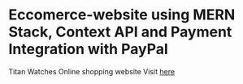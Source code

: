 # Eccomerce-website using MERN Stack, Context API and Payment Integration with PayPal
Titan Watches Online shopping website
Visit [here](https://dull-jade-agouti-garb.cyclic.app/)


